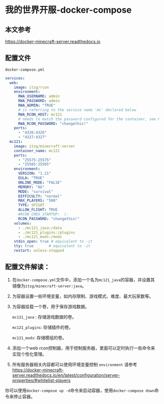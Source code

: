 # 我的世界开服-docker-compose

## 本文参考
https://docker-minecraft-server.readthedocs.io

## 配置文件

`docker-compose.yml`

```yaml
services:
  web:
    image: itzg/rcon
    environment:
      RWA_USERNAME: admin
      RWA_PASSWORD: admin
      RWA_ADMIN: "TRUE"
      # is referring to the service name 'mc' declared below
      RWA_RCON_HOST: mc121
      # needs to match the password configured for the container, see RCON_PASSWORD below
      RWA_RCON_PASSWORD: "changethis!"
    ports:
      - "4326:4326"
      - "4327:4327"
  mc121:
    image: itzg/minecraft-server
    container_name: mc121
    ports:
      - "25575:25575"
      - "25565:25565"
    environment:
      VERSION: "1.21"
      EULA: "TRUE"
      ONLINE_MODE: "FALSE"
      MEMORY: "8G"
      MODE: "survival"
      DIFFICULTY: "normal"
      MAX_PLAYERS: "500"
      TYPE: SPIGOT
      ALLOW_FLIGHT: TRUE
      #RCON_CMDS_STARTUP:  |-
      RCON_PASSWORD: "changethis!"
    volumes:
      - ./mc121_java:/data
      - ./mc121_plugins:/plugins
      - ./mc121_mods:/mods
    stdin_open: true # equivalent to -it
    tty: true       # equivalent to -it
    restart: unless-stopped
```
## 配置文件解读：
1. 在`docker-compose.yml`文件中，添加一个名为`mc121_java`的容器，并设置其镜像为`itzg/minecraft-server:java`。
2. 为容器设置一些环境变量，如内存限制、游戏模式、难度、最大玩家数等。
3. 为容器挂载一个卷，用于保存游戏数据。

    `mc121_java` : 存储游戏数据的卷。

    `mc121_plugins`: 存储插件的卷。

    `mc121_mods`: 存储模组的卷。

4. 添加一个web rcon控制器，用于控制服务器，里面可以定时执行一些命令来实现个性化管理。
5. 所有服务器相关内容都可以使用环境变量控制
  `environment` 请参考 https://docker-minecraft-server.readthedocs.io/en/latest/configuration/server-properties/#whitelist-players

你可以使用`docker-compose up -d`命令来启动容器，使用`docker-compose down`命令来停止容器。

